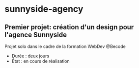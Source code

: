 # sunnyside-agency
## Premier projet: création d'un design pour l'agence Sunnyside
Projet solo dans le cadre de la formation WebDev @Becode
* Durée : deux jours
* État : en cours de réalisation